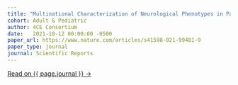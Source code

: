 ```yaml
---
title: "Multinational Characterization of Neurological Phenotypes in Patients Hospitalized with COVID-19"
cohort: Adult & Pediatric
author: 4CE Consortium
date:   2021-10-12 00:00:00 -0500
paper_url: https://www.nature.com/articles/s41598-021-99481-9
paper_type: journal
journal: Scientific Reports
---
```


<!-- This study shows that, consistently across sites, specific neurological codes are reported at higher frequency after admission, most notably disorders of consciousness. Patients who had severe COVID-19 status had increased relative risk of disorders of consciousness, cerebrovascular diseases, nontraumatic intracranial hemorrhage, encephalitis, myelitis, and myopathy. -->

<a href="{{ page.paper_url }}">Read on {{ page.journal }} &rarr;</a>
